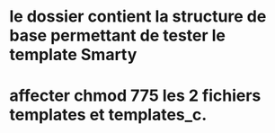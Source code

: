 # le dossier contient la structure de base permettant de tester le template Smarty
# affecter chmod 775 les 2 fichiers templates et templates_c.

